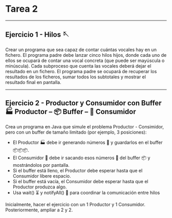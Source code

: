 # Tarea 2

---
## Ejercicio 1 - Hilos 🪡
Crear un programa que sea capaz de contar cuántas vocales hay en un fichero.
El programa padre debe lanzar cinco hilos hijos, donde cada uno de ellos se ocupará de contar una vocal concreta (que puede ser mayúscula o minúscula).
Cada subproceso que cuenta las vocales deberá dejar el resultado en un fichero.
El programa padre se ocupará de recuperar los resultados de los ficheros, sumar todos los subtotales y mostrar el resultado final en pantalla.

---
## Ejercicio 2 - Productor y Consumidor con Buffer 🏭 Productor – 📦 Buffer – 🍴 Consumidor
Crea un programa en Java que simule el problema Productor - Consimidor, pero con un buffer de tamaño limitado (por ejemplo, 3 posiciones):
- El Productor 🏭 debe ir generando números 🔢 y guardarlos en el buffer 📦📦📦.
- El Consumidor 🍴 debe ir sacando esos números 🔢 del buffer 📦 y mostrándolos por pantalla.
- Si el buffer está lleno, el Productor debe esperar hasta que el Consumidor libere espacio.
- Si el buffer está vacía, el Consumidor debe esperar hasta que el Productor produzca algo.
- Usa wait() ⏳ y notifyAll() 🔔 para coordinar la comunicación entre hilos

Inicialmente, hacer el ejercicio con un 1 Productor y 1 Consumidor. Posteriormente, ampliar a 2 y 2.